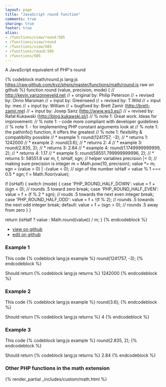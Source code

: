 ```yaml
---
layout: page
title: "JavaScript round function"
comments: true
sharing: true
footer: true
alias:
- /functions/view/round:505
- /functions/view/round
- /functions/view/505
- /functions/round:505
- /functions/505
---
```

<!-- Generated by Rakefile:build -->
A JavaScript equivalent of PHP's round

{% codeblock math/round.js lang:js https://raw.github.com/kvz/phpjs/master/functions/math/round.js raw on github %}
function round (value, precision, mode) {
  // http://kevin.vanzonneveld.net
  // +   original by: Philip Peterson
  // +    revised by: Onno Marsman
  // +      input by: Greenseed
  // +    revised by: T.Wild
  // +      input by: meo
  // +      input by: William
  // +   bugfixed by: Brett Zamir (http://brett-zamir.me)
  // +      input by: Josep Sanz (http://www.ws3.es/)
  // +    revised by: Rafał Kukawski (http://blog.kukawski.pl/)
  // %        note 1: Great work. Ideas for improvement:
  // %        note 1:  - code more compliant with developer guidelines
  // %        note 1:  - for implementing PHP constant arguments look at
  // %        note 1:  the pathinfo() function, it offers the greatest
  // %        note 1:  flexibility & compatibility possible
  // *     example 1: round(1241757, -3);
  // *     returns 1: 1242000
  // *     example 2: round(3.6);
  // *     returns 2: 4
  // *     example 3: round(2.835, 2);
  // *     returns 3: 2.84
  // *     example 4: round(1.1749999999999, 2);
  // *     returns 4: 1.17
  // *     example 5: round(58551.799999999996, 2);
  // *     returns 5: 58551.8
  var m, f, isHalf, sgn; // helper variables
  precision |= 0; // making sure precision is integer
  m = Math.pow(10, precision);
  value *= m;
  sgn = (value > 0) | -(value < 0); // sign of the number
  isHalf = value % 1 === 0.5 * sgn;
  f = Math.floor(value);

  if (isHalf) {
    switch (mode) {
    case 'PHP_ROUND_HALF_DOWN':
      value = f + (sgn < 0); // rounds .5 toward zero
      break;
    case 'PHP_ROUND_HALF_EVEN':
      value = f + (f % 2 * sgn); // rouds .5 towards the next even integer
      break;
    case 'PHP_ROUND_HALF_ODD':
      value = f + !(f % 2); // rounds .5 towards the next odd integer
      break;
    default:
      value = f + (sgn > 0); // rounds .5 away from zero
    }
  }

  return (isHalf ? value : Math.round(value)) / m;
}
{% endcodeblock %}

 - [view on github](https://github.com/kvz/phpjs/blob/master/functions/math/round.js)
 - [edit on github](https://github.com/kvz/phpjs/edit/master/functions/math/round.js)

### Example 1
This code
{% codeblock lang:js example %}
round(1241757, -3);
{% endcodeblock %}

Should return
{% codeblock lang:js returns %}
1242000
{% endcodeblock %}

### Example 2
This code
{% codeblock lang:js example %}
round(3.6);
{% endcodeblock %}

Should return
{% codeblock lang:js returns %}
4
{% endcodeblock %}

### Example 3
This code
{% codeblock lang:js example %}
round(2.835, 2);
{% endcodeblock %}

Should return
{% codeblock lang:js returns %}
2.84
{% endcodeblock %}


### Other PHP functions in the math extension
{% render_partial _includes/custom/math.html %}
